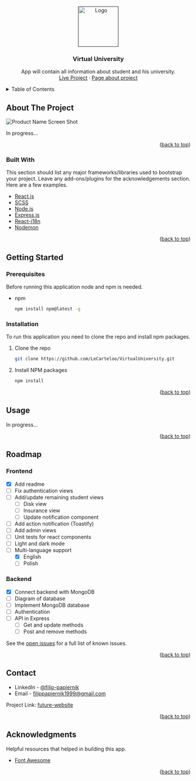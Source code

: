 <div id="top"></div>
<!-- PROJECT LOGO -->
<br />
<div align="center">
  <a href="">
    <img src="https://i.imgur.com/Biemrcm.png" alt="Logo" width="110" height="110">
  </a>

  <h3 align="center">Virtual University</h3>

  <p align="center">
    App will contain all information about student and his university.
    <br />
    <a href="#">Live Project</a>
    ·
    <a href="#">Page about project</a>
  </p>
</div>

<!-- TABLE OF CONTENTS -->
<details>
  <summary>Table of Contents</summary>
  <ol>
    <li>
      <a href="#about-the-project">About The Project</a>
      <ul>
        <li><a href="#built-with">Built With</a></li>
      </ul>
    </li>
    <li>
      <a href="#getting-started">Getting Started</a>
      <ul>
        <li><a href="#prerequisites">Prerequisites</a></li>
        <li><a href="#installation">Installation</a></li>
      </ul>
    </li>
    <li><a href="#usage">Usage</a></li>
    <li><a href="#roadmap">Roadmap</a></li>
    <li><a href="#contact">Contact</a></li>
    <li><a href="#acknowledgments">Acknowledgments</a></li>
  </ol>
</details>

<!-- ABOUT THE PROJECT -->

## About The Project

![Product Name Screen Shot][app-screenshot]

In progress...

<p align="right">(<a href="#top">back to top</a>)</p>

### Built With

This section should list any major frameworks/libraries used to bootstrap your project. Leave any add-ons/plugins for the acknowledgements section. Here are a few examples.

- [React.js](https://reactjs.org/)
- [SCSS](https://sass-lang.com/)
- [Node.js](https://nodejs.org/)
- [Express.js](https://expressjs.com/)
- [React-i18n](https://react.i18next.com/)
- [Nodemon](https://nodemon.io/)

<p align="right">(<a href="#top">back to top</a>)</p>

<!-- GETTING STARTED -->

## Getting Started

### Prerequisites

Before running this application node and npm is needed.

- npm
  ```sh
  npm install npm@latest -g
  ```

### Installation

To run this application you need to clone the repo and install npm packages.

1. Clone the repo
   ```sh
   git clone https://github.com/LeCarteloo/VirtualUniversity.git
   ```
2. Install NPM packages
   ```sh
   npm install
   ```
   <!-- 3. Enter your API in `config.js`
      ```js
      const API_KEY = 'api key';
      ``` -->

<p align="right">(<a href="#top">back to top</a>)</p>

## Usage

In progress...

<p align="right">(<a href="#top">back to top</a>)</p>

<!-- ROADMAP -->

## Roadmap

### Frontend

- [x] Add readme
- [ ] Fix authentication views
- [ ] Add/update remaining student views
  - [ ] Disk view
  - [ ] Insurance view
  - [ ] Update notification component
- [ ] Add action notification (Toastify)
- [ ] Add admin views
- [ ] Unit tests for react components
- [ ] Light and dark mode
- [ ] Multi-language support
  - [x] English
  - [ ] Polish

### Backend

- [x] Connect backend with MongoDB
- [ ] Diagram of database
- [ ] Implement MongoDB database
- [ ] Authentication
- [ ] API in Express
  - [ ] Get and update methods
  - [ ] Post and remove methods

See the [open issues](https://github.com/LeCarteloo/VirtualUniversity/issues) for a full list of known issues.

<p align="right">(<a href="#top">back to top</a>)</p>

<!-- CONTACT -->

## Contact

- LinkedIn - [@filip-papiernik](https://www.linkedin.com/in/filip-papiernik-390444230/)
- Email - filippapiernik1999@gmail.com

Project Link: [future-website](#)

<p align="right">(<a href="#top">back to top</a>)</p>

<!-- ACKNOWLEDGMENTS -->

## Acknowledgments

Helpful resources that helped in building this app.

- [Font Awesome](https://fontawesome.com)

<p align="right">(<a href="#top">back to top</a>)</p>

<!-- MARKDOWN LINKS & IMAGES -->

[app-screenshot]: https://i.imgur.com/NT0FPkW.png
